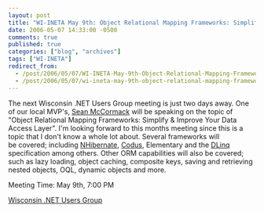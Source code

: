 ```yaml
---
layout: post
title: "WI-INETA May 9th: Object Relational Mapping Frameworks: Simplify & Improve Your Data Access Layer"
date: 2006-05-07 14:33:00 -0500
comments: true
published: true
categories: ["blog", "archives"]
tags: ["WI-INETA"]
redirect_from: 
  - /post/2006/05/07/WI-INETA-May-9th-Object-Relational-Mapping-Frameworks-Simplify-Improve-Your-Data-Access-Layer
  - /post/2006/05/07/wi-ineta-may-9th-object-relational-mapping-frameworks-simplify-improve-your-data-access-layer
---
```

<!-- more -->
<p>The next Wisconsin .NET Users Group meeting is just two days away. One of our local MVP's, <a href="http://adapdev.com">Sean McCormack</a> will be speaking on the topic of "Object Relational Mapping Frameworks: Simplify &amp; Improve Your Data Access Layer". I'm looking forward to this months meeting since this is a topic that I don't know a whole lot about.&nbsp;Several frameworks will be&nbsp;covered; including <a href="http://www.nhibernate.org/">NHibernate</a>, <a href="http://adapdev.com/codus/index.aspx">Codus</a>, Elementary and the <a href="http://msdn.microsoft.com/data/linq/">DLinq </a>specification among others. Other ORM capabilities will also be covered; such as lazy loading, object caching, composite keys, saving and retrieving nested objects, OQL, dynamic objects and more.</p>
<p>Meeting Time: May 9th, 7:00 PM</p>
<p><a href="http://wi-ineta.org">Wisconsin .NET Users Group</a></p>
